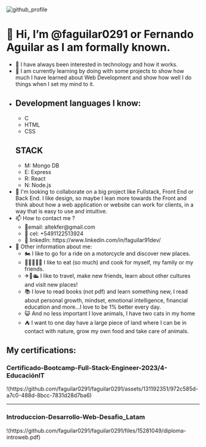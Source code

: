 
![github_profile](https://github.com/faguilar0291/faguilar0291/assets/131192351/1eabdc19-16a5-468a-95ad-04cb71e244d2)

<h1>👋 Hi, I’m @faguilar0291 or Fernando Aguilar as I am formally known.</h1>
<ul>
      <li>👀 I have always been interested in technology and how it works.</li>
      <li>🌱 I am currently learning by doing with some projects to show 
      how much I have learned about Web Development and show how well 
      I do things when I set my mind to it.</li>
	<li>
		<h2>Development languages I know:</h2>
		<ul>
			<li>C</li>
			<li>HTML</li>
			<li>CSS</li>
		</ul>
		<h2>STACK</h2>
		<ul>
			<li>M: Mongo DB</li>
			<li>E: Express</li>
			<li>R: React</li>
			<li>N: Node.js</li>
		</ul>
	</li>
      <li>💞️ I'm looking to collaborate on a big project like Fullstack, Front End or Back End. 
      I like design, so maybe I lean more towards the Front and think about how a web application 
      or website can work for clients, in a way that is easy to use and intuitive.</li>
      <li>📫 How to contact me ?
            <ul start="1">
                  <li>📧email: altekfer@gmail.com</li>
                  <li>📲 cel: +5491122513924</li>
                  <li>👔 linkedIn: https://www.linkedin.com/in/faguilar91dev/</li>
            </ul>
      </li>
      <li>💚 Other information about me: 
		<ul>
			<li>🏍 I like to go for a ride on a motorcycle and discover new places.</li>
			<li>🍕🍔🍟🥐🍜 I like to eat (so much) and cook for myself, my family or my friends.</li>
			<li>✈🚆🛳 I like to travel, make new friends, learn about other cultures and visit new places!</li>
			<li>📚 I love to read books (not pdf) and learn something new, I read about personal growth, mindset, 
          		emotional intelligence, financial education and more...I love to be 1% better every day.</li>
			<li>😺 And no less important I love animals, I have two cats in my home</li>
			<li>⛺ I want to one day have a large piece of land where I can be in contact with nature, grow my own food and take care of animals.</li>
		</ul>
      </li>
</ul>
<h2> My certifications:</h2>
<h3>Certificado-Bootcamp-Full-Stack-Engineer-2023/4-EducaciónIT</h3>
!(https://github.com/faguilar0291/faguilar0291/assets/131192351/972c585d-a7c0-488d-8bcc-7831d28d7ba6)
<hr>
<h3>Introduccion-Desarrollo-Web-Desafio_Latam</h3>
!(https://github.com/faguilar0291/faguilar0291/files/15281049/diploma-introweb.pdf)

